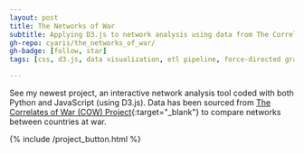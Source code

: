 ```yaml
---
layout: post
title: The Networks of War
subtitle: Applying D3.js to network analysis using data from The Correlates of War (COW) Project.
gh-repo: cyaris/the_networks_of_war/
gh-badge: [follow, star]
tags: [css, d3.js, data visualization, etl pipeline, force-directed graph, html, javascript, network analysis, pandas, pandasql, python, web development]

---
```


See my newest project, an interactive network analysis tool coded with both Python and JavaScript (using D3.js). Data has been sourced from [The Correlates of War (COW) Project](https://correlatesofwar.org/data-sets/COW-war){:target="_blank"} to compare networks between countries at war.

<style>

  .btn-group {
    width: 250px;
  }

</style>

{% include /project_button.html %}
